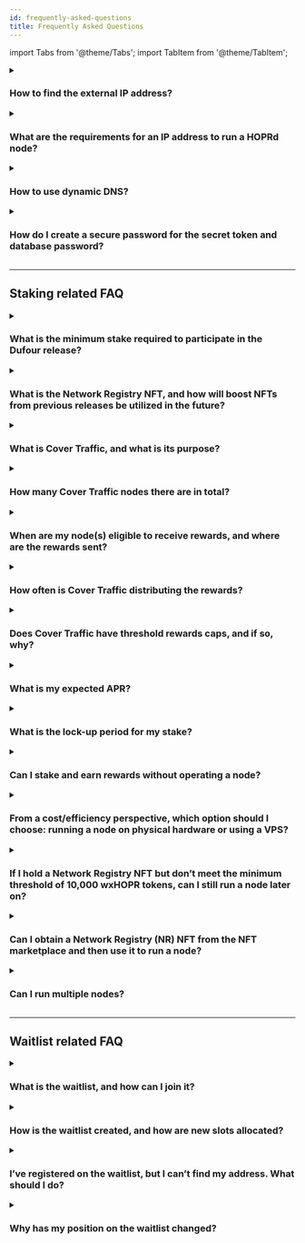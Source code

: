 ```yaml
---
id: frequently-asked-questions
title: Frequently Asked Questions
---
```


import Tabs from '@theme/Tabs';
import TabItem from '@theme/TabItem';

<details>
<summary> 
  
### How to find the external IP address?
</summary>
<Tabs>
<TabItem value="external_ip_linux_mac" label="For Linux or macOS users">
(**1**) Open the terminal

(**2**) Copy, paste and execute the following command: 

```bash
curl ifconfig.me
```

(**3**) Note your public IP address from the output
</TabItem>
<TabItem value="external_ip_vps" label="For VPS users">
VPS users should be able to find their IP address from their provider. It will also be your VPS IP, so it should be easy to find.
</TabItem>
</Tabs>
</details>

<details>
<summary> 
  
### What are the requirements for an IP address to run a HOPRd node?
</summary>

If you are planning to run HOPRd node(s) under **NAT (Network Address Translation)**, such as running node(s) on **Dappnode**, **Avado devices**, or **home/office computers/servers**. Please follow bellow the guide to determine if your IP address meets the requirements to run a HOPRd node.

Your node's IP address is **crucial** for its performance. If it is **misconfigured** or does not meet the **necessary requirements**, your node **will not be reachable** by most peers, including **Cover Traffic nodes**, and you may **not receive rewards**.

---

##### Step 1: Check if your external IP is a public IP

For HOPRd nodes to communicate with each other on the HOPR network, every node must have a **public IP address**.

The **only reliable way** to check this is to **contact your Internet Service Provider (ISP)** and ask directly.

---

##### Step 2: Check if your public IP is static or dynamic

##### Why is this important?

- If your **public IP is dynamic**, it **changes over time**, causing your node to become unreachable.
- If your **IP changes**, you must manually update your node's configuration with the new public IP.
- A **static IP is recommended** to avoid frequent maintenance issues.

##### How to check if your public IP is static or dynamic:

- The **only reliable way** to check this is to **contact your Internet Service Provider (ISP)** and ask directly. If it is **dynamic**, ask if they offer a **static IP option**.

- **Alternative method (Less Reliable):**  
  - Find your external IP by going to [https://whatismyipaddress.com](https://whatismyipaddress.com) and note the **IPv4 address** displayed.  
  - Turn off your **router/modem** for **5-10 minutes**. Then turn it back on and reconnect.  
  - Return to [https://whatismyipaddress.com](https://whatismyipaddress.com) and check the IPv4 address again.  
     - If the IP address **has changed**, your IP is **dynamic**.  
     - If the IP address **remains the same**, your IP **might** be static (although some ISPs assign "sticky" dynamic IPs that rarely change).  

---

##### Step 3: Actions

Select the action based on your external IP type:

<Tabs>
<TabItem value="faq_exip_nonpublic" label="Is NOT Public">
If your **external IP address is not public**, you will need to add additional variable, select HOPRd node method:

<Tabs>
<TabItem value="faq_exip_docker" label="For Docker">
Add additional variable "**-e HOPRD_NAT=true**" to your docker command after "**-e RUST_LOG=info**":

```md
... -e RUST_LOG=info -e HOPRD_NAT=true ...
```
</TabItem>
<TabItem value="faq_exip_docker_compose" label="For Docker compose">

(**1**) Inside "**compose**" folder, edit **.env** file.

(**2**) Add additional variable "**HOPRD_NAT=true**" and save file.

</TabItem>
<TabItem value="faq_exip_dappnode" label="For Dappnode">

(**1**) Go to the [HOPR package config page](http://my.dappnode/packages/my/hopr.public.dappnode.eth/config).

(**2**) Scroll to the bottom and make sure under "**Enable NAT mode**" it is set to "**true**".

</TabItem>
</Tabs>
:::warning Note
Adding this variable doesn’t guarantee your node will function normally or receive rewards. It enables TCP connections under NAT, allowing your node to connect to publicly available nodes on the network, including **cover traffic nodes**.

We recommend monitoring your node — if it stops earning rewards, you will need a public IP. One option is to **rent a low-cost cloud VPS**. More info [here](frequently-asked-questions.md#from-a-costefficiency-perspective-which-option-should-i-choose-running-a-node-on-physical-hardware-or-using-a-vps).
:::
</TabItem>
<TabItem value="faq_exip_public_dyn" label="Is Public and Dynamic">
If your **external IP address is public but dynamic**, your IP will change over time, requiring you to **manually update your node's public IP**. We strongly recommend following this guide to avoid frequent maintenance: [How to use dynamic DNS](frequently-asked-questions.md#how-to-use-dynamic-dns).
</TabItem>
<TabItem value="faq_exip_public" label="Is Public and Static">
If your **external IP address is public and static**, you **meet all the requirements** to run a HOPRd node.
</TabItem>
</Tabs>
</details>

<details>
  <summary> 
  
  ### How to use dynamic DNS?
  
  </summary>

To run the HOPRd node, you need a static or public IP so other peers can reach you on the network. However, many ISPs only provide dynamic IPs. In this case, you can use Dynamic DNS (DDNS), which continually checks for IP changes and automatically updates the hostname with the latest IP. This allows you to use a hostname instead of an IP address. Here's how to set it up:"

#### Via Your Router

Most router brands support dynamic DNS. You can use the router brand's credentials or third-party services like [No-IP](https://www.noip.com).

Brands supporting Dynamic DNS:

* [TP-Link](https://www.tp-link.com/us/support/faq/1367/)
* [ASUS](https://www.asus.com/support/faq/1011725/)
* [NETGEAR](https://kb.netgear.com/23930/How-do-I-set-up-Dynamic-DNS-DDNS-on-my-NETGEAR-router)
* [Linksys](https://www.linksys.com/gb/support-article/?articleNum=140708)

After setting up DDNS, you'll have a hostname (e.g., **hostname.hopto.org**) to use with a port on the HOPR package instead of an IP address.

Example: `hostname.hopto.org:9091`

#### Via Client Installation

Use a Dynamic DNS service provider client to monitor IP changes and update your domain. We recommend [No-IP](http://www.noip.com). Install their client on your machine to monitor external IP changes and update the hostname.

(**1**) Download and install the client based on your OS: [No-IP Download](https://noip.com/download)

(**2**) After setting up DDNS, create a hostname (e.g., **hostname.hopto.org**) to use with a port on the HOPR package.

Example: `hostname.hopto.org:9091`

#### For Dappnode

If you're running the HOPRd node on Dappnode, it supports DynDNS. Here's what to do:

(**1**) Connect to the Dappnode dashboard.

(**2**) Click the colorful icon in the top right corner and find "DAppNode Identity". Look for a DynDNS URL like **hiuhu234hiu.dyndns.dappnode.io**.

(**3**) Go to HOPR package configuration (http://my.dappnode/packages/my/hopr.public.dappnode.eth/config). Under "**Public host IP and port**", replace the IP address with the DynDNS URL including the port number.

Example: `hiuhu234hiu.dyndns.dappnode.io:9091`
</details>

<details>
<summary> 
  
### How do I create a secure password for the secret token and database password?
</summary>
There are no specific requirements for creating a database password or secret token, but both should be treated like passwords. We recommend using the [Bitwarden Password Generator](https://bitwarden.com/password-generator/) to create a strong token.

**Note:** To evaluate the strength of your password, you can use the [Bitwarden Password Strength Testing Tool](https://bitwarden.com/password-strength/#Password-Strength-Testing-Tool).
</details>

---

## Staking related FAQ

<details>
<summary> 
  
### What is the minimum stake required to participate in the Dufour release?  
</summary>
- **Without a Network Registry NFT:** You will need a minimum of 30,000 wxHOPR and at least one xDAI.
- **With a Network Registry NFT:** You will need a minimum of 10,000 wxHOPR and at least one xDAI.

You can find where to purchase the relevant tokens [here](../token/acquiring-hopr-tokens.md).
</details>

<details>
<summary> 
  
### What is the Network Registry NFT, and how will boost NFTs from previous releases be utilized in the future?
</summary>
Node runners from the previous Monte Rosa release were issued a special **Network Registry NFT**, which remains active for the Dufour release. This allows early access to the network with a reduced stake requirement of **10,000 wxHOPR**.

**Important**: All other boost NFTs from previous releases have been discontinued.
</details>

<details>
<summary>

### What is Cover Traffic, and what is its purpose?
</summary>

Cover Traffic ("CT") is the new way to earn rewards. The Cover Traffic app has four components, which operate in the following sequence:

- The Netwatcher’s task is to locate nodes on the network and create a list.
- The Aggregator collects all node information from the Netwatcher and sends it to the database.
- The EconomicHandler applies the economic model and pushes the data to the queue.
- The Postman takes the queue and distributes a series of 1-hop messages to every node.
</details>

<details>
<summary>

### How many Cover Traffic nodes there are in total?
</summary>
There are a total of 10 Cover Traffic (CT) nodes, but only 5 nodes operate at any given time. The remaining 5 nodes are designated for updates to major releases, ensuring the relaying process remains uninterrupted. The currently active 5 nodes are:

```md
0xd30f8f6e5865d7ec947e101b1d6a183e9776ba40  
0x5a5bf3d3ce59cd304f198b86c1a78adfadf31f83  
0xa4642c066c1f8927db9d34abab599af784a2cff0  
0xcbe8726c80cc0d7751b9545dd5a4b5b0e53e383d  
0x764d3162a4024c5cba8817446ef563b27aa57598  
```

**Note:** Even if you have incoming payment channels from all 10 Cover Traffic nodes, only monitor the channels associated with the nodes currently relaying data. The list of active CT nodes can be found above.
</details>

<details>
<summary> 
  
### When are my node(s) eligible to receive rewards, and where are the rewards sent?
</summary>

#### To be eligible for rewards, your node must meet the following criteria:

(**1**) The node must be operational and reachable by the network nodes. Verify your node's performance by following the steps in the [troubleshooting guide](./troubleshooting.md#how-to-check-if-my-node-is-performing-normally).

(**2**) You must open at least one payment channel with any random peer on the network. Refer to the example [here](./interaction-with-node.md#3-open-a-payment-channel-with-a-peer-named-betty) for guidance on how to set up a payment channel.

#### Rewards are being sent to your Safe address in this order:

(**1**) Cover traffic, determined by your staking amount, is relayed through your node.

(**2**) For every relayed message, your node receives unredeemed tickets.

(**3**) When the unredeemed tickets in a payment channel reach the aggregation threshold, they are combined into a single ticket representing the total value of the aggregated tickets. The default aggregation threshold value can be found in the example configuration file under the "**aggregation_threshold**" setting [here](./manage-node-strategies.md).

(**4**) Once tickets are aggregated, your node redeems them and transfers the rewards to your Safe address.

</details>

<details>
<summary>

### How often is Cover Traffic distributing the rewards?
</summary>
Cover Traffic rewards are distributed continuously across the network. The system calculates the distribution delay for each node based on the amount staked.
</details>

<details>
<summary>

### Does Cover Traffic have threshold rewards caps, and if so, why?
</summary>
Cover Traffic has a minimum staking threshold of **10,000 wxHOPR** (with a **Network Registry NFT**). This means that if your total stake meets or exceeds **10,000 wxHOPR** and you possess a **Network Registry NFT**, you will start receiving rewards, assuming your node remains active and performs as expected.

There is also a maximum threshold of **75,000 wxHOPR** per node. Staking up to this amount will allow you to receive the maximum possible rewards. However, if you stake more than **75,000 wxHOPR**, the rewards for any amount beyond this threshold will be significantly reduced.

Based on the Cover Traffic economic model rewards threshold, we have prepared some recommendations:

- When a participant has **\<= 75.000 wxHOPR** tokens: you don't need to run several nodes because rewards are based on your stake alone. For example, if you decide to have 2 nodes with stakes of 40.000 & 35.000 wxHOPR token, you will get the same rewards as you would from running 1 node with a **75.000 wxHOPR** stake.

- When a participant has **>75.000 wxHOPR** tokens: the optimal reward strategy is to split your stake across multiple nodes with **\<= 75.000 wxHOPR** in each. Additional HOPR staked in nodes above **75.000 wxHOPR** will earn rewards, but at a significantly reduced rate.

The Cover Traffic threshold was intentionally set to make the network more decentralized and to distribute rewards more fairly. This ensures that even node runners with a small stake have the opportunity to receive rewards. Currently, we are projecting a stable **APY of 10-15%**!

:::info important

The Cover Traffic threshold rewards cap limitations mentioned above do not apply to rewards received from Cover Traffic. If you stake up to **75,000 wxHOPR** per node and the rewards you receive increase your stake, you will still **receive the full APR**!

:::
</details>

<details>
<summary>

### What is my expected APR?
</summary>
The expected average additional APR for a node runner is between **10-15%**. In the future, you'll also have the opportunity to earn rewards for relaying data from services that utilize HOPR, such as [RPCh](https://degen.rpch.net).

This is the anticipated additional APR for the average node runner. For a detailed breakdown of the economic model, you can check it out [here](https://twitter.com/hoprnet/status/1696539901305790534).
</details>

<details>
<summary>

### What is the lock-up period for my stake?
</summary>
There is no lock-up period, meaning you can withdraw your funds at any time. However, the less you stake, the fewer rewards you’ll earn. You won’t receive any rewards if your stake drops below **10,000 wxHOPR** (with a **Network Registry NFT**) or **30,000 wxHOPR** (without a **Network Registry NFT**).
</details>

<details>
<summary>

### Can I stake and earn rewards without operating a node?
</summary>
It is not possible to stake and earn rewards without running a node. As of the end of **Staking Season 08 (2023-09-09)**, all staking must be linked to an active node and managed through a HOPR Safe. This ensures the network remains decentralized and operational, as staking is tied directly to the functioning of your node. Without an active node, your stake will not qualify for rewards, emphasizing the importance of actively participating in the network’s operations.
</details>

<details>
<summary>

### From a cost/efficiency perspective, which option should I choose: running a node on physical hardware or using a VPS?
</summary>
There are both pros and cons to using physical hardware versus a VPS, depending on your needs and priorities.

#### Pros and cons of using physical hardware

**Pros:**

- **Increased stability and decentralization**: Running a local Gnosis node allows you to operate your own RPC endpoint, improving node stability and contributing to decentralization, which can positively impact node performance.
- **Cost-effective in the long term**: From an economic perspective, owning hardware can be more cost-effective over time, as there are no ongoing subscription costs like with VPS providers.

**Cons:**

- **Monitoring and maintenance**: You will need to constantly monitor your setup for internet or power outages, which can disrupt performance and require manual intervention.

---

#### Pros and cons of using VPS

**Pros:**

- **High uptime**: Most VPS providers offer 99.9% uptime, meaning you don’t have to worry about power or internet disruptions, as these are managed by the provider.
  
**Cons:**

- **Higher costs for running local nodes**: Running a local Gnosis node on a VPS can be expensive due to the required hardware resources and storage. Relying on third-party RPC providers may negatively impact node performance, as external endpoints can introduce latency, limitations, and instability.

#### Conclusion

While physical hardware offers more advantages over VPS, such as better decentralization and cost efficiency, we recommend trying a low-cost cloud VPS provider to assess your expenses versus rewards. Economically, it’s important that your staking amount covers your expenses and generates positive returns.

#### Our Recommended low-cost cloud VPS providers

- [Contabo](https://contabo.com/en/vps/)
- [Hetzner](https://www.hetzner.com/cloud/)
- [Vultr](https://www.vultr.com/promo/try250) (Vultr offers a $250 coupon to try their services)

Please choose cloud VPS plans based on our [hardware requirements](./run-a-node-overview.md#node-system-requirements).
</details>

<details>
<summary>

### If I hold a Network Registry NFT but don’t meet the minimum threshold of 10,000 wxHOPR tokens, can I still run a node later on?
</summary>
If you hold a Network Registry NFT, you can join the network at any time in the future, as long as you meet the minimum threshold of 10,000 wxHOPR.
</details>

<details>
<summary>

### Can I obtain a Network Registry (NR) NFT from the NFT marketplace and then use it to run a node?
</summary>
Yes, absolutely. You can purchase a Network Registry NFT and stake 10,000 wxHOPR tokens to participate in the HOPR network.

Currently, you can try to get Network Registry NFT on [nifftyfair](https://niftyfair.io/gnosis/collection/0x43d13d7b83607f14335cf2cb75e87da369d056c7)
</details>

<details>
<summary>

### Can I run multiple nodes?
</summary>
Yes, you can run multiple nodes, but ensure that each node meets the minimum staking threshold, which depends on whether or not you hold a Network Registry NFT. For further details, please refer to this FAQ question [here](./frequently-asked-questions.md#what-is-the-minimum-stake-required-to-participate-in-the-dufour-release).
</details>

---

## Waitlist related FAQ

<details>
<summary> 
  
### What is the waitlist, and how can I join it?
</summary>

To facilitate a controlled and smooth scaling of the HOPR network during the initial Dufour release, we have implemented a waitlist system.

To join the waitlist:

(**1**) Visit the [HOPR Staking Hub](https://hub.hoprnet.org/), start the onboarding process, and create a HOPR Safe.

(**2**) During the onboarding process, you will be guided on how to start your HOPR Node.

(**3**) You will then need to register both your newly created Safe address and your active HOPRd node address on the [waitlist form](https://cryptpad.fr/form/#/2/form/view/7TwSgsF+CnW-aw24uyPlE4Gej3DX-jjeYmyk9-Q-6RQ).

This allows your participation in the scaling process and ensures you're queued for network access as new slots become available.
</details>

<details>
<summary> 
  
### How is the waitlist created, and how are new slots allocated?
</summary>
The waitlist is prioritized as follows:

1. **Priority Applicants**: Applicants who own Network Registry NFTs are given priority, with their position on the waitlist determined by the time of registration.
2. **Other Applicants**: Those without Network Registry NFTs are ranked by the size of their wxHOPR stake.

Applications are manually collected every three weeks on **Friday at 8 AM CET**, after which the waitlist is updated and **new slots** are allocated later that same day. If you submit your application **after 8 AM CET**, it will be processed during the next three-week cycle.

Announcements about new slots are shared on our Telegram and Discord channels.

To check your position on the waitlist, visit the [waitlist sheet](https://cryptpad.fr/sheet/#/2/sheet/view/NYbRDH+C993dfHwEL1RyyKNtxG5pRoOaxtI4hbRVUBw/).
</details>

<details>
<summary> 
  
### I’ve registered on the waitlist, but I can’t find my address. What should I do?
</summary>
The waitlist is updated manually. If you have submitted the [waitlist form](https://cryptpad.fr/form/#/2/form/view/7TwSgsF+CnW-aw24uyPlE4Gej3DX-jjeYmyk9-Q-6RQ) with accurate details, your address should appear soon.

**Important**: Addresses that have removed their staked wxHOPR will be periodically removed from the waitlist. Ensure your stake hasn't dropped below the minimum requirement, especially if you have recently withdrawn funds from your HOPR Safe.
</details>

<details>
<summary> 

### Why has my position on the waitlist changed? 
</summary>
Your position may fluctuate if you don't own a Network Registry NFT. New applicants with a higher wxHOPR stake might have joined, or other users may have been off-boarded or moved down the list due to withdrawing funds or not meeting the required minimum stake.
</details>